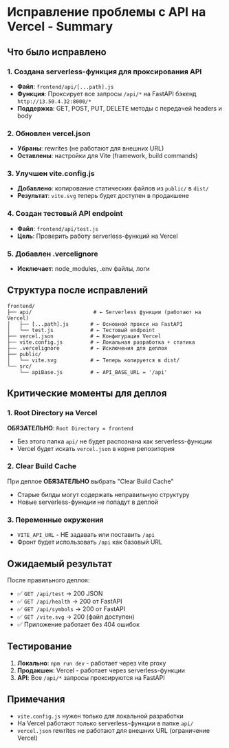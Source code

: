 # Исправление проблемы с API на Vercel - Summary

## Что было исправлено

### 1. Создана serverless-функция для проксирования API
- **Файл**: `frontend/api/[...path].js`
- **Функция**: Проксирует все запросы `/api/*` на FastAPI бэкенд `http://13.50.4.32:8000/*`
- **Поддержка**: GET, POST, PUT, DELETE методы с передачей headers и body

### 2. Обновлен vercel.json
- **Убраны**: rewrites (не работают для внешних URL)
- **Оставлены**: настройки для Vite (framework, build commands)

### 3. Улучшен vite.config.js
- **Добавлено**: копирование статических файлов из `public/` в `dist/`
- **Результат**: `vite.svg` теперь будет доступен в продакшене

### 4. Создан тестовый API endpoint
- **Файл**: `frontend/api/test.js`
- **Цель**: Проверить работу serverless-функций на Vercel

### 5. Добавлен .vercelignore
- **Исключает**: node_modules, .env файлы, логи

## Структура после исправлений

```
frontend/
├── api/                    # ← Serverless функции (работают на Vercel)
│   ├── [...path].js       # ← Основной прокси на FastAPI
│   └── test.js            # ← Тестовый endpoint
├── vercel.json            # ← Конфигурация Vercel
├── vite.config.js         # ← Локальная разработка + статика
├── .vercelignore          # ← Исключения для деплоя
├── public/
│   └── vite.svg           # ← Теперь копируется в dist/
└── src/
    └── apiBase.js         # ← API_BASE_URL = '/api'
```

## Критические моменты для деплоя

### 1. Root Directory на Vercel
**ОБЯЗАТЕЛЬНО**: `Root Directory = frontend`
- Без этого папка `api/` не будет распознана как serverless-функции
- Vercel будет искать `vercel.json` в корне репозитория

### 2. Clear Build Cache
При деплое **ОБЯЗАТЕЛЬНО** выбрать "Clear Build Cache"
- Старые билды могут содержать неправильную структуру
- Новые serverless-функции не попадут в деплой

### 3. Переменные окружения
- `VITE_API_URL` - НЕ задавать или поставить `/api`
- Фронт будет использовать `/api` как базовый URL

## Ожидаемый результат

После правильного деплоя:
- ✅ `GET /api/test` → 200 JSON
- ✅ `GET /api/health` → 200 от FastAPI  
- ✅ `GET /api/symbols` → 200 от FastAPI
- ✅ `GET /vite.svg` → 200 (файл доступен)
- ✅ Приложение работает без 404 ошибок

## Тестирование

1. **Локально**: `npm run dev` - работает через vite proxy
2. **Продакшен**: Vercel - работает через serverless-функции
3. **API**: Все `/api/*` запросы проксируются на FastAPI

## Примечания

- `vite.config.js` нужен только для локальной разработки
- На Vercel работают только serverless-функции в папке `api/`
- `vercel.json` rewrites не работают для внешних URL (ограничение Vercel)
